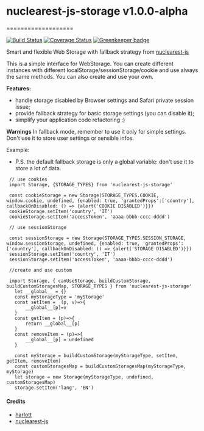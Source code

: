 # nuclearest-js-storage v1.0.0-alpha
===================

[![Build Status](https://travis-ci.org/harlott/nuclearest-js-storage.svg?branch=devel)](https://travis-ci.org/harlott/nuclearest-js-storage)  [![Coverage Status](https://coveralls.io/repos/github/harlott/nuclearest-js-storage/badge.svg?branch=master)](https://coveralls.io/github/harlott/nuclearest-js-storage?branch=master) [![Greenkeeper badge](https://badges.greenkeeper.io/harlott/nuclearest-js-storage.svg)](https://greenkeeper.io/)


Smart and flexible Web Storage with fallback strategy from [nuclearest-js](https://github.com/harlott/nuclearest-js) 


This is a simple interface for WebStorage. You can create different instances with different localStorage/sessionStorage/cookie and use always the same methods.
You can also create and use your own.

 **Features:**

 - handle storage disabled by Browser settings and Safari private session issue;
 - provide fallback strategy for basic storage settings (you can disable it);
 - simplify your application code refactoring :)    


 **Warnings**
 In fallback mode, remember to use it only for simple settings. Don't use it to store user settings or sensible infos.


 Example:

 - P.S. the default fallback storage is only a global variable: don't use it to store a lot of data.              

 ```
  // use cookies 	
  import Storage, {STORAGE_TYPES} from 'nuclearest-js-storage'

  const cookieStorage = new Storage(STORAGE_TYPES.COOKIE, window.cookie, undefined, {enabled: true, 'grantedProps':['country'], callbackOnDisabled: () => {alert('COOKIE DISABLED')}})
  cookieStorage.setItem('country', 'IT')
  cookieStorage.setItem('accessToken', 'aaaa-bbbb-cccc-dddd')

  // use sessionStorage 	

  const sessionStorage = new Storage(STORAGE_TYPES.SESSION_STORAGE, window.sessionStorage, undefined, {enabled: true, 'grantedProps':['country'], callbackOnDisabled: () => {alert('STORAGE DISABLED')}})
  sessionStorage.setItem('country', 'IT')
  sessionStorage.setItem('accessToken', 'aaaa-bbbb-cccc-dddd')
  
  //create and use custom
  
  import Storage, { canUseStorage, buildCustomStorage, buildCustomStoragesMap, STORAGE_TYPES } from 'nuclearest-js-storage'
  	let __global__ = {}
    const myStorageType = 'myStorage'
    const setItem =  (p, v)=>{
    	__global__[p]=v
    }
    const getItem = (p)=>{
    	return __global__[p]
    }
    const removeItem = (p)=>{
    	__global__[p] = undefined
    }
    
    const myStorage = buildCustomStorage(myStorageType, setItem, getItem, removeItem)
  	const customStoragesMap = buildCustomStoragesMap(myStorageType, myStorage)
    let storage = new Storage(myStorageType, undefined, customStoragesMap)
	storage.setItem('lang', 'EN')

 ```
 
#### Credits
- [harlott](https://github.com/harlott)
- [nuclearest-js](https://github.com/harlott/nuclearest-js)